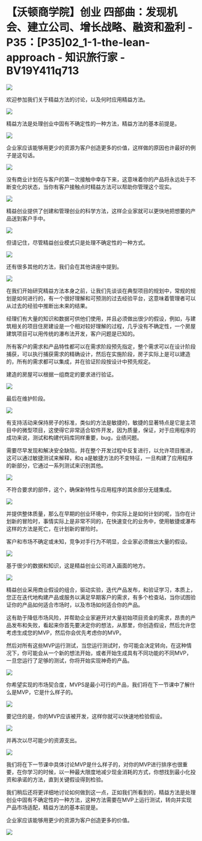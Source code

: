 # 【沃顿商学院】创业 四部曲：发现机会、建立公司、增长战略、融资和盈利 - P35：[P35]02_1-1-the-lean-approach - 知识旅行家 - BV19Y411q713

![](img/fe6ba0115623f4635285d81dd94228f6_0.png)

欢迎参加我们关于精益方法的讨论，以及何时应用精益方法。

![](img/fe6ba0115623f4635285d81dd94228f6_2.png)

精益方法是处理创业中固有不确定性的一种方法，精益方法的基本前提是。

![](img/fe6ba0115623f4635285d81dd94228f6_4.png)

企业家应该能够用更少的资源为客户创造更多的价值，这样做的原因也许最好的例子是这句话。

![](img/fe6ba0115623f4635285d81dd94228f6_6.png)

没有商业计划在与客户的第一次接触中幸存下来，这意味着你的产品将永远处于不断变化的状态，当你有客户接触点时精益方法可以帮助你管理这个现实。



![](img/fe6ba0115623f4635285d81dd94228f6_8.png)

精益创业提供了创建和管理创业的科学方法，这样企业家就可以更快地把想要的产品送到客户手中。

![](img/fe6ba0115623f4635285d81dd94228f6_10.png)

但请记住，尽管精益创业模式只是处理不确定性的一种方式。

![](img/fe6ba0115623f4635285d81dd94228f6_12.png)

还有很多其他的方法，我们会在其他讲座中提到。

![](img/fe6ba0115623f4635285d81dd94228f6_14.png)

在我们开始研究精益方法本身之前，让我们先谈谈在典型项目的规划中，常规的规划是如何进行的，有一个很好理解和可预测的过去经验平台，这意味着管理者可以从过去的经验中推断出未来的结果。

经理们有大量的知识和数据可供他们使用，并且必须做出很少的假设，例如，与建筑相关的项目住房建设是一个相对较好理解的过程，几乎没有不确定性，一个房屋建筑项目可以用传统的瀑布法开发，客户问题是已知的。

所有客户的需求和产品特性都可以在需求阶段预先指定，整个需求可以在设计阶段捕获，可以执行捕获需求的精确设计，然后在实施阶段，房子实际上是可以建造的，所有的需求都可以集成，并在验证阶段按设计中预先规定。

建造的房屋可以根据一组商定的要求进行验证。

![](img/fe6ba0115623f4635285d81dd94228f6_16.png)

最后在维护阶段。

![](img/fe6ba0115623f4635285d81dd94228f6_18.png)

有支持活动来保持房子的标准，类似的方法是敏捷的，敏捷的显著特点是它是主项目中的微型项目，这使得它非常适合软件开发，因为质量，保证，对于应用程序的成功来说，测试和构建代码库同样重要，bug，业绩问题。

需要尽早发现和解决安全缺陷，并在整个开发过程中反复进行，以允许项目推进，这可以通过敏捷测试来解释，和q a是敏捷方法的不变特征，一旦构建了应用程序的新部分，它通过一系列测试来识别其他。



![](img/fe6ba0115623f4635285d81dd94228f6_20.png)

不符合要求的部件，这个，确保新特性与应用程序的其余部分无缝集成。

![](img/fe6ba0115623f4635285d81dd94228f6_22.png)

并提供整体质量，那么在早期的创业环境中，你实际上是如何计划的呢，当你在计划新的冒险时，事情实际上是非常不同的，在快速变化的业务中，使用敏捷或瀑布这样的方法是死亡，在计划新的冒险时。

客户和市场不确定或未知，竞争对手行为不明显，企业家必须做出大量的假设。

![](img/fe6ba0115623f4635285d81dd94228f6_24.png)

基于很少的数据和知识，这是精益创业公司进入画面的地方。

![](img/fe6ba0115623f4635285d81dd94228f6_26.png)

精益创业采用商业假设的组合，驱动实验，迭代产品发布，和验证学习，本质上，您正在迭代地构建产品或服务以满足早期客户的需求，有多个检查站，当你试图验证你的产品如何适合市场时，以及市场如何适合你的产品。

这有助于降低市场风险，并帮助企业家避开对大量初始项目资金的需求，昂贵的产品发布和失败，看起来你首先要决定你的想法，从那里，你创造假设，然后允许您考虑生成您的MVP，然后你会优先考虑你的MVP。

然后对所有这些MVP运行测试，当您运行测试时，你可能会决定转向，在这种情况下，你可能会从一个新的想法开始，或者开始生成具有不同功能的不同MVP，一旦您运行了足够的测试，你将开始实现神奇的产品。



![](img/fe6ba0115623f4635285d81dd94228f6_28.png)

你希望实现的市场契合度，MVPS是最小可行的产品，我们将在下一节课中了解什么是MVP，它是什么样子的。



![](img/fe6ba0115623f4635285d81dd94228f6_30.png)

要记住的是，你的MVP应该被开发，这样你就可以快速地检验假设。

![](img/fe6ba0115623f4635285d81dd94228f6_32.png)

并再次以尽可能少的资源支出。

![](img/fe6ba0115623f4635285d81dd94228f6_34.png)

我们将在下一节课中具体讨论MVP是什么样子的，对你的MVP进行排序也很重要，在你学习的时候，以一种最大限度地减少现金消耗的方式，你想找到最小化投资和承诺的方法，直到关键假设得到检验。

我们稍后还将更详细地讨论如何做到这一点，正如我们所看到的，精益方法是处理创业中固有不确定性的一种方法，这种方法需要在MVP上运行测试，转向并实现产品市场适配，精益方法的基本前提是。

企业家应该能够用更少的资源为客户创造更多的价值。

![](img/fe6ba0115623f4635285d81dd94228f6_36.png)